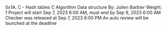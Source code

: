 0x1A. C - Hash tables
C
Algorithm
Data structure
 By: Julien Barbier
 Weight: 1
 Project will start Sep 7, 2023 6:00 AM, must end by Sep 9, 2023 6:00 AM
 Checker was released at Sep 7, 2023 6:00 PM
 An auto review will be launched at the deadline
